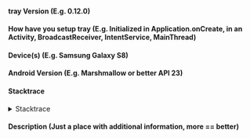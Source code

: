 [//]: # (We want to provide the best support with your issue. So please answer the following questions carefully)
[//]: # (You don't have an issue but a remark or a feature? Please remove this default template and just write your text 😉)

#### tray Version (E.g. 0.12.0)

#### How have you setup tray (E.g. Initialized in Application.onCreate, in an Activity, BroadcastReceiver, IntentService, MainThread)

#### Device(s) (E.g. Samsung Galaxy S8)

#### Android Version (E.g. Marshmallow or better API 23)

#### Stacktrace
<details>
  <summary>Stacktrace</summary>

  ```
  <!-- Please put your stracktrace in here -->
  ```
</details>

#### Description (Just a place with additional information, more == better)
